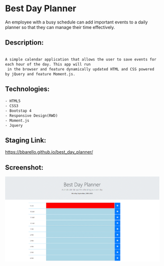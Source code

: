 # Best Day Planner

An employee with a busy schedule can add important events to a daily 
planner so that they can manage their time effectively.

## Description:

```

A simple calendar application that allows the user to save events for each hour of the day. This app will run
 in the browser and feature dynamically updated HTML and CSS powered by jQuery and feature Moment.js. 

```

## Technologies:

```
- HTML5
- CSS3
- Bootstap 4
- Responsive Design(RWD)
- Moment.js
- Jquery

```
## Staging Link:
https://bbarello.github.io/best_day_planner/


## Screenshot:

![Best Day Planner Desktop](best-day-planner.gif)


